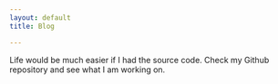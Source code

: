 ```yaml
---
layout: default
title: Blog

---
```


Life would be much easier if I had the source code. Check my Github repository and see what I am working on.
